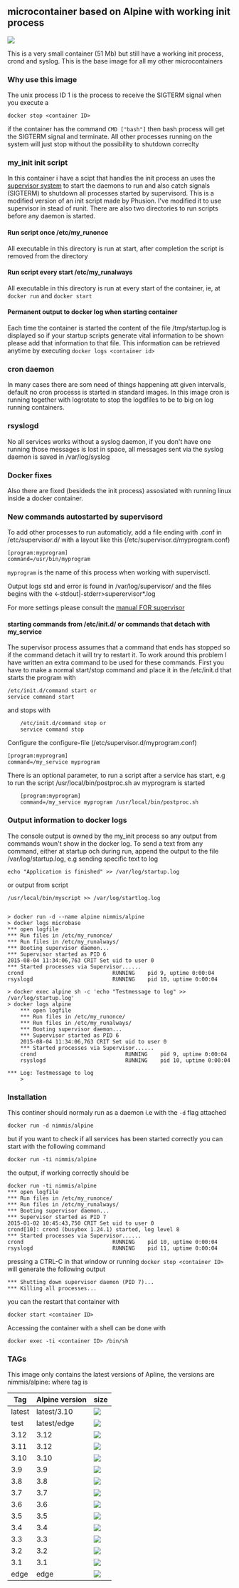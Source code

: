 ## microcontainer based on Alpine with working init process

[![](https://badge.imagelayers.io/nimmis/alpine:latest.svg)](https://imagelayers.io/?images=nimmis/alpine:latest)

This is a very small container (51 Mb) but still have a working init process, crond and syslog. This is the base image for all my other microcontainers

### Why use this image

The unix process ID 1 is the process to receive the SIGTERM signal when you execute a 

	docker stop <container ID>

if the container has the command `CMD ["bash"]` then bash process will get the SIGTERM signal and terminate.
All other processes running on the system will just stop without the possibility to shutdown correclty

### my_init init script

In this container i have a scipt that handles the init process an uses the [supervisor system](http://supervisord.org/index.html) to start
the daemons to run and also catch signals (SIGTERM) to shutdown all processes started by supervisord. This is a modified version of
an init script made by Phusion. I've modified it to use supervisor in stead of runit. There are also two directories to run scripts
before any daemon is started.

#### Run script once /etc/my_runonce

All executable in this directory is run at start, after completion the script is removed from the directory

#### Run script every start /etc/my_runalways

All executable in this directory is run at every start of the container, ie, at `docker run` and `docker start`

#### Permanent output to docker log when starting container

Each time the container is started the content of the file /tmp/startup.log is displayed so if your startup scripts generate 
vital information to be shown please add that information to that file. This information can be retrieved anytime by
executing `docker logs <container id>`

### cron daemon

In many cases there are som need of things happening att given intervalls, default no cron processs is started
in standard images. In this image cron is running together with logrotate to stop the logdfiles to be
to big on log running containers.

### rsyslogd

No all services works without a syslog daemon, if you don't have one running those messages is lost in space,
all messages sent via the syslog daemon is saved in /var/log/syslog

### Docker fixes 

Also there are fixed (besideds the init process) assosiated with running linux inside a docker container.

### New commands autostarted by supervisord

To add other processes to run automaticly, add a file ending with .conf  in /etc/supervisor.d/ 
with a layout like this (/etc/supervisor.d/myprogram.conf) 

	[program:myprogram]
	command=/usr/bin/myprogram

`myprogram` is the name of this process when working with supervisctl.

Output logs std and error is found in /var/log/supervisor/ and the files begins with the <defined name><-stdout|-stderr>superervisor*.log

For more settings please consult the [manual FOR supervisor](http://supervisord.org/configuration.html#program-x-section-settings)

#### starting commands from /etc/init.d/ or commands that detach with my_service

The supervisor process assumes that a command that ends has stopped so if the command detach it will try to restart it. To work around this
problem I have written an extra command to be used for these commands. First you have to make a normal start/stop command and place it in
the /etc/init.d that starts the program with

	/etc/init.d/command start or
	service command start

and stops with

        /etc/init.d/command stop or
        service command stop

Configure the configure-file (/etc/supervisor.d/myprogram.conf)

	[program:myprogram]
	command=/my_service myprogram

There is an optional parameter, to run a script after a service has start, e.g to run the script /usr/local/bin/postproc.sh av myprogram is started

        [program:myprogram]
        command=/my_service myprogram /usr/local/bin/postproc.sh

### Output information to docker logs

The console output is owned by the my_init process so any output from commands woun't show in the docker log. To send a text from any command, either
at startup och during run, append the output to the file /var/log/startup.log, e.g sending specific text to log

	echo "Application is finished" >> /var/log/startup.log

or output from script

	/usr/local/bin/myscript >> /var/log/startlog.log


	> docker run -d --name alpine nimmis/alpine
	> docker logs microbase
	*** open logfile
	*** Run files in /etc/my_runonce/
	*** Run files in /etc/my_runalways/
	*** Booting supervisor daemon...
	*** Supervisor started as PID 6
	2015-08-04 11:34:06,763 CRIT Set uid to user 0
	*** Started processes via Supervisor......
	crond                            RUNNING    pid 9, uptime 0:00:04
	rsyslogd                         RUNNING    pid 10, uptime 0:00:04

	> docker exec alpine sh -c 'echo "Testmessage to log" >> /var/log/startup.log'
	> docker logs alpine
        *** open logfile
        *** Run files in /etc/my_runonce/
        *** Run files in /etc/my_runalways/
        *** Booting supervisor daemon...
        *** Supervisor started as PID 6
        2015-08-04 11:34:06,763 CRIT Set uid to user 0
        *** Started processes via Supervisor......
        crond                            RUNNING    pid 9, uptime 0:00:04
        rsyslogd                         RUNNING    pid 10, uptime 0:00:04

	*** Log: Testmessage to log
        >

### Installation

This continer should normaly run as a daemon i.e with the `-d` flag attached

	docker run -d nimmis/alpine

but if you want to check if all services has been started correctly you can start with the following command

	docker run -ti nimmis/alpine

the output, if working correctly should be

	docker run -ti nimmis/alpine
	*** open logfile
	*** Run files in /etc/my_runonce/
	*** Run files in /etc/my_runalways/
	*** Booting supervisor daemon...
	*** Supervisor started as PID 7
	2015-01-02 10:45:43,750 CRIT Set uid to user 0
	crond[10]: crond (busybox 1.24.1) started, log level 8
	*** Started processes via Supervisor......
	crond                            RUNNING    pid 10, uptime 0:00:04
	rsyslogd                         RUNNING    pid 11, uptime 0:00:04

pressing a CTRL-C in that window  or running `docker stop <container ID>` will generate the following output

	*** Shutting down supervisor daemon (PID 7)...
	*** Killing all processes...

you can the restart that container with 

	docker start <container ID>

Accessing the container with a shell can be done with

	docker exec -ti <container ID> /bin/sh

### TAGs

This image only contains the latest versions of Apline, the versions are
nimmis/alpine:<tag> where tag is

| Tag    | Alpine version | size |
| ------ | -------------- | ---- |
| latest |  latest/3.10    | [![](https://images.microbadger.com/badges/image/nimmis/alpine.svg)](https://microbadger.com/images/nimmis/alpine "Get your own image badge on microbadger.com") |
| test |  latest/edge    | [![](https://images.microbadger.com/badges/image/nimmis/alpine:test.svg)](https://microbadger.com/images/nimmis/alpine:test "Get your own image badge on microbadger.com") |
| 3.12    |  3.12           | [![](https://images.microbadger.com/badges/image/nimmis/alpine:3.12.svg)](https://microbadger.com/images/nimmis/alpine:3.12 "Get your own image badge on microbadger.com") |
| 3.11    |  3.12           | [![](https://images.microbadger.com/badges/image/nimmis/alpine:3.11.svg)](https://microbadger.com/images/nimmis/alpine:3.11 "Get your own image badge on microbadger.com") |
| 3.10    |  3.10           | [![](https://images.microbadger.com/badges/image/nimmis/alpine:3.10.svg)](https://microbadger.com/images/nimmis/alpine:3.10 "Get your own image badge on microbadger.com") |
| 3.9    |  3.9           | [![](https://images.microbadger.com/badges/image/nimmis/alpine:3.9.svg)](https://microbadger.com/images/nimmis/alpine:3.9 "Get your own image badge on microbadger.com") |
| 3.8    |  3.8           | [![](https://images.microbadger.com/badges/image/nimmis/alpine:3.8.svg)](https://microbadger.com/images/nimmis/alpine:3.8 "Get your own image badge on microbadger.com") |
| 3.7    |  3.7           | [![](https://images.microbadger.com/badges/image/nimmis/alpine:3.7.svg)](https://microbadger.com/images/nimmis/alpine:3.7 "Get your own image badge on microbadger.com") |
| 3.6    |  3.6           | [![](https://images.microbadger.com/badges/image/nimmis/alpine:3.6.svg)](https://microbadger.com/images/nimmis/alpine:3.6 "Get your own image badge on microbadger.com") |
| 3.5    |  3.5           | [![](https://images.microbadger.com/badges/image/nimmis/alpine:3.5.svg)](https://microbadger.com/images/nimmis/alpine:3.5 "Get your own image badge on microbadger.com") |
| 3.4    |  3.4           | [![](https://images.microbadger.com/badges/image/nimmis/alpine:3.4.svg)](https://microbadger.com/images/nimmis/alpine:3.4 "Get your own image badge on microbadger.com") |
| 3.3    |  3.3           | [![](https://images.microbadger.com/badges/image/nimmis/alpine:3.3.svg)](https://microbadger.com/images/nimmis/alpine:3.3 "Get your own image badge on microbadger.com") |
| 3.2    |  3.2           | [![](https://images.microbadger.com/badges/image/nimmis/alpine:3.2.svg)](https://microbadger.com/images/nimmis/alpine:3.2 "Get your own image badge on microbadger.com") |
| 3.1    |  3.1           | [![](https://images.microbadger.com/badges/image/nimmis/alpine:3.1.svg)](https://microbadger.com/images/nimmis/alpine:3.1 "Get your own image badge on microbadger.com") |
| edge   |  edge          | [![](https://images.microbadger.com/badges/image/nimmis/alpine:edge.svg)](https://microbadger.com/images/nimmis/alpine:edge "Get your own image badge on microbadger.com") |
